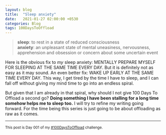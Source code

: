 ```yaml
---
layout: blog
title:  "Sleep anxiety"
date:   2021-01-27 02:00:00 +0530
categories: Blog
tags: 100DaysToOffload
---
```

> **sleep**: to rest in a state of reduced consciousness<br>
> **anxiety**: an unpleasant state of mental uneasiness, nervousness, apprehension and obsession or concern about some uncertain event

Here is the obvious fix to *my* sleep anxiety: MENTALLY PREPARE MYSELF FOR SLEEPING AT THE SAME TIME EVERY DAY. But it is definitely not as easy as it may sound. An even better fix: WAKE UP EARLY AT THE SAME TIME EVERY DAY. This way, I get tired by the time I have to sleep, and I can fall off without giving my mind time to go into an endless spiral.

But given that I am already in that spiral, why should I not give 100 Days To Offload a second go? **Doing something I have been stalling for a long time somehow helps me to sleep too.** I will try to refine my writing going forward. For the time being this series is just going to be about offloading as raw as it comes.

<hr>

<small>This post is Day 001 of my [#100DaysToOffload](https://chaitanya.page/tag/100daystooffload) challenge.</small>